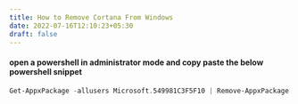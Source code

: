 ```yaml
---
title: How to Remove Cortana From Windows
date: 2022-07-16T12:10:23+05:30
draft: false
---
```

#### open a powershell in administrator mode and copy paste the below powershell snippet
```powershell
Get-AppxPackage -allusers Microsoft.549981C3F5F10 | Remove-AppxPackage
```
